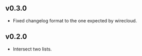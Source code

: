 ## v0.3.0

- Fixed changelog format to the one expected by wirecloud.

## v0.2.0

- Intersect two lists.

